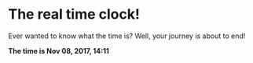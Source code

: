 # The real time clock!

Ever wanted to know what the time is? Well, your journey is about to end!

**The time is Nov 08, 2017, 14:11**